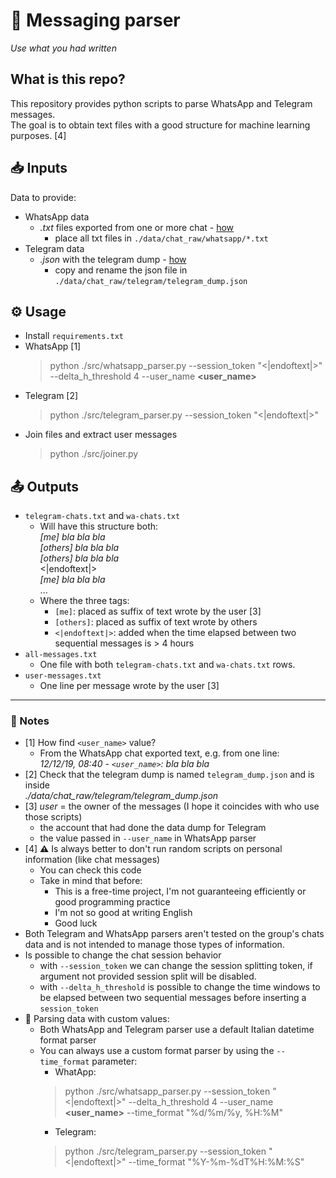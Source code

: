 📲 Messaging parser
================================================================================

*Use what you had written*

## What is this repo?
This repository provides python scripts to parse WhatsApp and Telegram messages.<br>
The goal is to obtain text files with a good structure for machine learning purposes. [4]

## 📥 Inputs
Data to provide:
- WhatsApp data
    - _.txt_ files exported from one or more chat - [how](https://faq.whatsapp.com/en/android/23756533/)
        - place all txt files in `./data/chat_raw/whatsapp/*.txt`
- Telegram data
    - _.json_ with the telegram dump - [how](https://telegram.org/blog/export-and-more)
        - copy and rename the json file in `./data/chat_raw/telegram/telegram_dump.json`

## ⚙ Usage
- Install `requirements.txt`
- WhatsApp [1]
    > python ./src/whatsapp_parser.py --session_token "<|endoftext|>" --delta_h_threshold 4 --user_name **<user_name>** 
- Telegram [2]
    > python ./src/telegram_parser.py --session_token "<|endoftext|>"
- Join files and extract user messages
    > python ./src/joiner.py

## 📤 Outputs
- `telegram-chats.txt` and `wa-chats.txt`
    - Will have this structure both: <br>
    _[me] bla bla bla_ <br>
    _[others] bla bla bla_ <br>
    _[others] bla bla bla_ <br>
     <|endoftext|> <br>
    _[me] bla bla bla_ <br>
     ...
    - Where the three tags:
        - `[me]`: placed as suffix of text wrote by the user [3]
        - `[others]`: placed as suffix of text wrote by others
        - `<|endoftext|>`: added when the time elapsed between two sequential messages is > 4 hours
- `all-messages.txt`
    - One file with both `telegram-chats.txt` and `wa-chats.txt` rows.
- `user-messages.txt`
    - One line per message wrote by the user [3]


----

### 📝 Notes
- [1] How find `<user_name>` value?
    -  From the WhatsApp chat exported text, e.g. from one line: <br> 
     _12/12/19, 08:40 - `<user_name>`: bla bla bla_ 
- [2] Check that the telegram dump is named `telegram_dump.json` and is inside <br>
    _./data/chat_raw/telegram/telegram_dump.json_
- [3] _user_ = the owner of the messages (I hope it coincides with who use those scripts) 
    - the account that had done the data dump for Telegram
    - the value passed in `--user_name` in WhatsApp parser
- [4] **⚠** Is always better to don't run random scripts on personal information (like chat messages)
    - You can check this code
    - Take in mind that before:
        - This is a free-time project, I'm not guaranteeing efficiently or good programming practice
        - I'm not so good at writing English 
        - Good luck
- Both Telegram and WhatsApp parsers aren't tested on the group's chats data and is not intended to manage those types of information.       
- Is possible to change the chat session behavior 
    - with `--session_token` we can change the session splitting token, if argument not provided session split will be
    disabled. 
    - with `--delta_h_threshold` is possible to change the time windows to be elapsed
    between two sequential messages before inserting a `session_token`
- 📅 Parsing data with custom values:
    - Both WhatsApp and Telegram parser use a default Italian datetime format parser
    - You can always use a custom format parser by using the `--time_format` parameter:
        - WhatApp:<br>
        > python ./src/whatsapp_parser.py --session_token "<|endoftext|>" --delta_h_threshold 4 --user_name **<user_name>** --time_format "%d/%m/%y, %H:%M"
        - Telegram:<br>
        > python ./src/telegram_parser.py --session_token "<|endoftext|>" --time_format "%Y-%m-%dT%H:%M:%S"